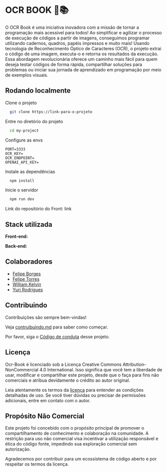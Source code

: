 # OCR BOOK 🤖📚

O OCR Book é uma iniciativa inovadora com a missão de tornar a programação mais acessível para todos! Ao simplificar e agilizar o processo de execução de códigos a partir de imagens, conseguimos programar utilizando cadernos, quadros, papéis impressos e muito mais! Usando tecnologia de Reconhecimento Óptico de Caracteres (OCR), o projeto extrai o código de uma imagem, executa-o e retorna os resultados da execução. Essa abordagem revolucionária oferece um caminho mais fácil para quem deseja testar códigos de forma rápida, compartilhar soluções para problemas ou iniciar sua jornada de aprendizado em programação por meio de exemplos visuais.

## Rodando localmente

Clone o projeto

```bash
  git clone https://link-para-o-projeto
```

Entre no diretório do projeto

```bash
  cd my-project

```

Configure as envs

```
PORT=3333
OCR_KEY=
OCR_ENDPOINT=
OPENAI_API_KEY=
```

Instale as dependências

```bash
  npm install
```

Inicie o servidor

```bash
  npm run dev
```

Link do repositório do Front: link

## Stack utilizada

**Front-end:**

**Back-end:**

## Colaboradores

- [Felipe Borges](https://github.com/felipejsborges)
- [Felipe Torres](https://github.com/Fe-Torres/)
- [William Kelvin](https://github.com/WilliamKSilva/)
- [Yuri Rodrigues](https://github.com/yrcunha)

## Contribuindo

Contribuições são sempre bem-vindas!

Veja [contruibuindo.md](docs/Contribuindo.md) para saber como começar.

Por favor, siga o [Código de conduta](docs/CódigoDeConduta.md) desse projeto.

## Licença

Ocr-Book é licenciado sob a Licença Creative Commons Attribution-NonCommercial 4.0 International. Isso significa que você tem a liberdade de usar, modificar e compartilhar este projeto, desde que o faça para fins não comerciais e atribua devidamente o crédito ao autor original.

Leia atentamente os termos da [licença](LICENSE) para entender as condições detalhadas de uso. Se você tiver dúvidas ou precisar de permissões adicionais, entre em contato com o autor.

## Propósito Não Comercial

Este projeto foi concebido com o propósito principal de promover o compartilhamento de conhecimento e colaboração na comunidade. A restrição para uso não comercial visa incentivar a utilização responsável e ética do código fonte, impedindo sua exploração comercial sem autorização.

Agradecemos por contribuir para um ecossistema de código aberto e por respeitar os termos da licença.
